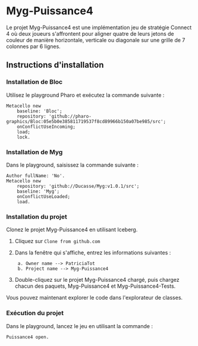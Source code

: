 # Myg-Puissance4

Le projet Myg-Puissance4 est une implémentation jeu de stratégie Connect 4 où deux joueurs s'affrontent pour aligner quatre de leurs jetons de couleur de manière horizontale, verticale ou diagonale sur une grille de 7 colonnes par 6 lignes.

## Instructions d'installation

### Installation de Bloc

Utilisez le playground Pharo et exécutez la commande suivante :
```Smalltalk
Metacello new
    baseline: 'Bloc';
    repository: 'github://pharo-graphics/Bloc:05e5b0e385811719537f8cd89966b150a07be985/src';
    onConflictUseIncoming;
    load;
    lock.
```

### Installation de Myg

Dans le playground, saisissez la commande suivante :
```Smalltalk
Author fullName: 'No'.
Metacello new
	repository: 'github://Ducasse/Myg:v1.0.1/src';
	baseline: 'Myg';
	onConflictUseLoaded;
	load.
```

### Installation du projet

Clonez le projet Myg-Puissance4 en utilisant Iceberg.
1. Cliquez sur `Clone from github.com`

2. Dans la fenêtre qui s'affiche, entrez les informations suivantes :

        a. Owner name --> PatriciaTot
        b. Project name --> Myg-Puissance4

3. Double-cliquez sur le projet Myg-Puissance4 chargé, puis chargez chacun des paquets, Myg-Puissance4 et Myg-Puissance4-Tests.

Vous pouvez maintenant explorer le code dans l'explorateur de classes.

### Exécution du projet

Dans le playground, lancez le jeu en utilisant la commande :

```Smalltalk
Puissance4 open.
```